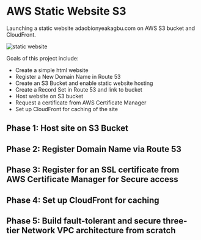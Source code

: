 # AWS Static Website S3
Launching a static website adaobionyeakagbu.com on AWS S3 bucket and CloudFront.

![static website](https://user-images.githubusercontent.com/66325142/213918006-b229e564-3271-4fb7-979a-aa702c6c0fac.png)

Goals of this project include:
- Create a simple html website
- Register a New Domain Name in Route 53
- Create an S3 Bucket and enable static website hosting
- Create a Record Set in Route 53 and link to bucket
- Host website on S3 bucket
- Request a certificate from AWS Certificate Manager
- Set up CloudFront for caching of the site

## Phase 1: Host site on S3 Bucket

## Phase 2: Register Domain Name via Route 53

## Phase 3: Register for an SSL certificate from AWS Certificate Manager for Secure access

## Phase 4: Set up CloudFront for caching

## Phase 5: Build fault-tolerant and secure three-tier Network VPC architecture from scratch


